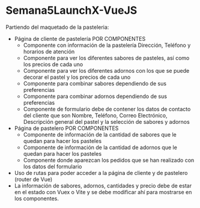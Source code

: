 # Semana5LaunchX-VueJS

Partiendo del maquetado de la pasteleria:
- Página de cliente de pastelería POR COMPONENTES
    - Componente con información de la pastelería Dirección, Teléfono y horarios de atención
    - Componente para ver los diferentes sabores de pasteles, así como los precios de cada uno
    - Componente para ver los diferentes adornos con los que se puede decorar el pastel y los precios de cada uno
    - Componente para combinar sabores dependiendo de sus preferencias
    - Componente para combinar adornos dependiendo de sus preferencias
    - Componente de formulario debe de contener los datos de contacto del cliente que son Nombre, Teléfono, Correo Electrónico, Descripción general del pastel y la selección de sabores y adornos
- Página de pastelero POR COMPONENTES
    - Componente de información de la cantidad de sabores que le quedan para hacer los pasteles
    - Componente de información de la cantidad de adornos que le quedan para hacer los pasteles
    - Componente donde aparezcan los pedidos que se han realizado con los datos del formulario
- Uso de rutas para poder acceder a la página de cliente y de pastelero (router de Vue)
- La información de sabores, adornos, cantidades y precio debe de estar en el estado con Vuex o Vite y se debe modificar ahí para mostrarse en los componentes.

